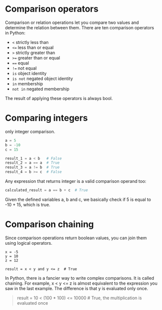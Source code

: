# Comparison operators
Comparison or relation operations let you compare two values and determine the relation between them. There are ten comparison operators in Python:
- `<` strictly less than
- `<=` less than or equal
- `>` strictly greater than
- `>=` greater than or equal
- `==` equal
- `!=` not equal
- `is` object identity
- `is not` negated object identity
- `in` membership
- `not in` negated membership

The result of applying these operators is always bool.
# Comparing integers
 only integer comparison.

```python
a = 5
b = -10
c = 15

result_1 = a < b   # False
result_2 = a == a  # True
result_3 = a != b  # True
result_4 = b >= c  # False
```
Any expression that returns integer is a valid comparison operand too:

```python
calculated_result = a == b + c  # True
```
Given the defined variables a, b and c, we basically check if 5 is equal to -10 + 15, which is true.
# Comparison chaining
Since comparison operations return boolean values, you can join them using logical operators.

```
x = -5
y = 10
z = 12

result = x < y and y <= z  # True
```
In Python, there is a fancier way to write complex comparisons. It is called chaining. For example, x < y <= z is almost equivalent to the expression you saw in the last example. The difference is that y is evaluated only once.

> result = 10 < (100 * 100) <= 10000  # True, the multiplication is evaluated once
